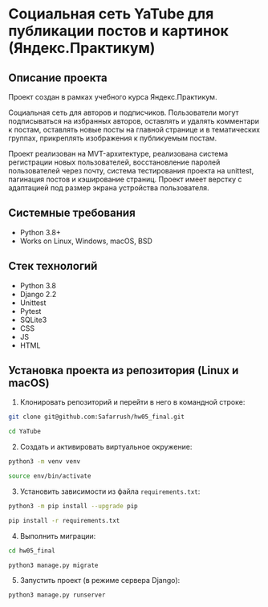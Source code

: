 Социальная сеть YaTube для публикации постов и картинок (Яндекс.Практикум)
=====

Описание проекта
----------
Проект создан в рамках учебного курса Яндекс.Практикум.

Социальная сеть для авторов и подписчиков. Пользователи могут подписываться на избранных авторов, оставлять и удалять комментари к постам, оставлять новые посты на главной странице и в тематических группах, прикреплять изображения к публикуемым постам. 

Проект реализован на MVT-архитектуре, реализована система регистрации новых пользователей, восстановление паролей пользователей через почту, система тестирования проекта на unittest, пагинация постов и кэширование страниц. Проект имеет верстку с адаптацией под размер экрана устройства пользователя.

Системные требования
----------
* Python 3.8+
* Works on Linux, Windows, macOS, BSD

Стек технологий
----------
* Python 3.8
* Django 2.2 
* Unittest
* Pytest
* SQLite3
* CSS
* JS
* HTML

Установка проекта из репозитория (Linux и macOS)
----------

1. Клонировать репозиторий и перейти в него в командной строке:
```bash
git clone git@github.com:Safarrush/hw05_final.git

cd YaTube
```
2. Cоздать и активировать виртуальное окружение:
```bash
python3 -m venv venv

source env/bin/activate
```
3. Установить зависимости из файла ```requirements.txt```:
```bash
python3 -m pip install --upgrade pip

pip install -r requirements.txt
```
4. Выполнить миграции:
```bash
cd hw05_final

python3 manage.py migrate
```
5. Запустить проект (в режиме сервера Django):
```bash
python3 manage.py runserver
```

